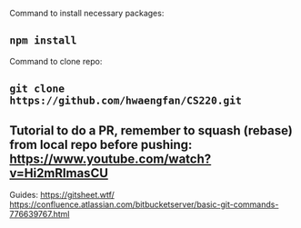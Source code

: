 Command to install necessary packages:

```npm install```
---

Command to clone repo:

```git clone https://github.com/hwaengfan/CS220.git```
---

Tutorial to do a PR, remember to squash (rebase) from local repo before pushing:
https://www.youtube.com/watch?v=Hi2mRlmasCU
---

Guides:
https://gitsheet.wtf/
https://confluence.atlassian.com/bitbucketserver/basic-git-commands-776639767.html
